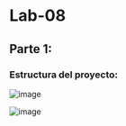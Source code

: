 # Lab-08

## Parte 1:

### Estructura del proyecto:
![image](https://user-images.githubusercontent.com/79550161/160261629-9ea75086-cb3e-458c-9370-ff4c1d78022f.png)

![image](https://user-images.githubusercontent.com/79550161/160546661-851a7c24-e769-4ac8-8ad0-b40dad384c0a.png)

